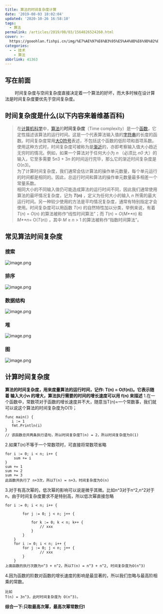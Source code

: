 ```yaml
---
title: 算法的时间复杂度计算
date: '2019-08-03 18:02:04'
updated: '2020-10-26 16:58:10'
tags:
  - 算法
permalink: /articles/2019/08/03/1564826524260.html
cover: >-
  https://gooohlan.fishpi.cn/img/%E7%AE%97%E6%B3%95%E5%A4%8D%E6%9D%82%E5%BA%A6.png
categories:
  - - 技术
    - 算法
abbrlink: 41363
---
```

## 写在前面

   时间复杂度与空间复杂度直接决定着一个算法的好坏，而大多时候在设计算法是时间复杂度要优先于空间复杂度。

## 时间复杂度是什么(以下内容来着维基百科)

> 在[计算机科学](https://zh.wikipedia.org/wiki/%E8%AE%A1%E7%AE%97%E6%9C%BA%E7%A7%91%E5%AD%A6 "计算机科学")中，[算法](https://zh.wikipedia.org/wiki/%E7%AE%97%E6%B3%95 "算法")的**时间复杂度**（Time complexity）是一个[函数](https://zh.wikipedia.org/wiki/%E5%87%BD%E6%95%B0 "函数")，它定性描述该算法的运行时间。这是一个代表算法输入值的[字符串](https://zh.wikipedia.org/wiki/%E5%AD%97%E7%AC%A6%E4%B8%B2 "字符串")的长度的函数。时间复杂度常用[大O符号](https://zh.wikipedia.org/wiki/%E5%A4%A7O%E7%AC%A6%E5%8F%B7 "大O符号")表述，不包括这个函数的低阶项和首项系数。使用这种方式时，时间复杂度可被称为是[渐近](https://zh.wikipedia.org/wiki/%E6%B8%90%E8%BF%91%E5%88%86%E6%9E%90 "渐近分析")的，亦即考察输入值大小趋近无穷时的情况。例如，如果一个算法对于任何大小为 *n* （必须比 *n0* 大）的输入，它至多需要 5*n*3 + 3*n* 的时间运行完毕，那么它的渐近时间复杂度是 O(*n*3)。<br/>
> 为了计算时间复杂度，我们通常会估计算法的操作单元数量，每个单元运行的时间都是相同的。因此，总运行时间和算法的操作单元数量最多相差一个常量系数。<br/>
> 相同大小的不同输入值仍可能造成算法的运行时间不同，因此我们通常使用算法的最坏情况复杂度，记为 ***T*(*n*)** ，定义为任何大小的输入 *n* 所需的最大运行时间。另一种较少使用的方法是平均情况复杂度，通常有特别指定才会使用。时间复杂度可以用函数 *T*(*n*) 的自然特性加以分类，举例来说，有着 *T*(*n*) = *O*(*n*) 的算法被称作“线性时间算法”；而 *T*(*n*) = *O*(*M**n*) 和 *M**n*= O(*T*(*n*)) ，其中 *M* ≥ *n* > 1 的算法被称作“指数时间算法”。

## 常见算法时间复杂度

### 搜索

![image.png](https://gooohlan.fishpi.cn/img/image-8ba9a3db.png)

### 排序

![image.png](https://gooohlan.fishpi.cn/img/image-3a8afbfd.png)

### 数据结构

![image.png](https://gooohlan.fishpi.cn/img/image-fc45c2ae.png)

### 堆

![image.png](https://gooohlan.fishpi.cn/img/image-ed711758.png)

### 图

![image.png](https://gooohlan.fishpi.cn/img/image-813479ac.png)

## 计算时间复杂度

**算法的时间复杂度，用来度量算法的运行时间，记作: T(n) = O(f(n))。它表示随着 输入大小n 的增大，算法执行需要的时间的增长速度可以用 f(n) 来描述**
1.在一个函数中，常数项对于函数的增长速度并不大，随意当T(n)=一个常数事，我们就可以说这个算法的时间复杂度为O(1)；

```
func main() {
   i := 1
   fmt.Println(i)
}
// 该函数总共两条执行语句，所以时间复杂度T(n) = 2，所以时间复杂度为O(1)
```

2.如果T(n)不等于一个常数项时，可直接将常数项省略

```
for i := 0; i < n; i++ {
	sum += i
}
sum += 1
sum += 2
sum += 3
此函数共执行了 n+3次，所以T(n) = n+3，时间复杂度为O(n)
```

3.对于有高次幂的，低次幂的影响可以说是微乎其微。比如n^3对于n^2,n^2对于n，由于时间复杂度要求不是特别高，所以低次幂直接忽略

```
for i := 0; i < n; i++ {

        for j := 0; j < n; j++ {

            for k := 0; k < n; k++ {
                // xxx
            }
        }
    }
    for i := 0; i < n; i++ {
        for j := 0; j < n; j++ {
                // xxx
        }
    }
上面函数的执行次数为n^3 + n^2，所以T(n) = n^3 + n^2, 时间复杂度为O(n^3)
```

4.因为函数的阶数对函数的增长速度的影响是最显著的，所以我们忽略与最高阶相乘的常数。

```
比如
T(n) = 3n^3，此时时间复杂度为 O(n^3)。
```

**综合一下:只取最高次幂，最高次幂常数归1**
